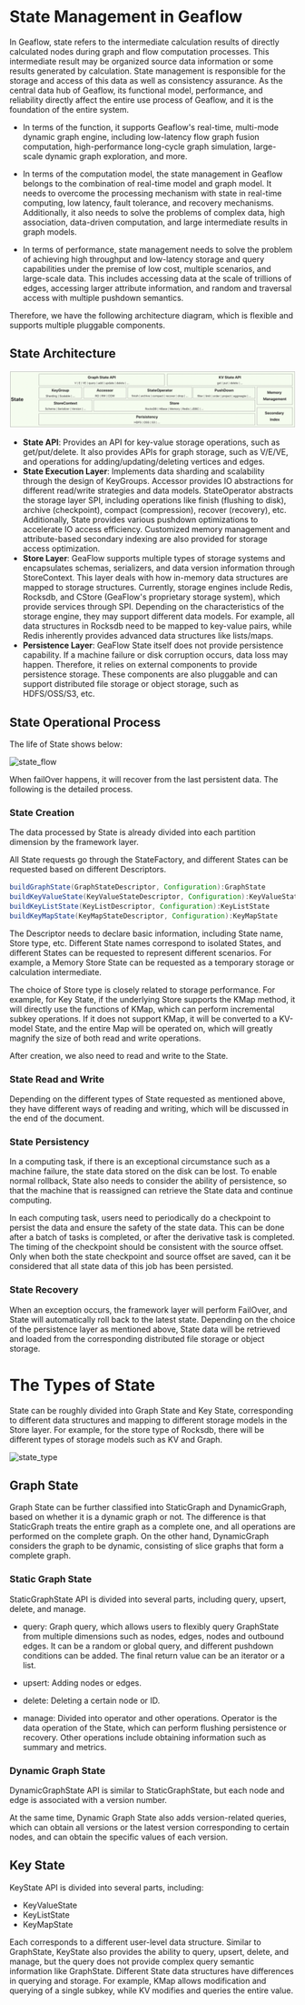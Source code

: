 # State Management in Geaflow
In Geaflow, state refers to the intermediate calculation results of directly calculated nodes during graph and flow computation processes. This intermediate result may be organized source data information or some results generated by calculation. State management is responsible for the storage and access of this data as well as consistency assurance. As the central data hub of Geaflow, its functional model, performance, and reliability directly affect the entire use process of Geaflow, and it is the foundation of the entire system.

* In terms of the function, it supports Geaflow's real-time, multi-mode dynamic graph engine, including low-latency flow graph fusion computation, high-performance long-cycle graph simulation, large-scale dynamic graph exploration, and more.

* In terms of the computation model, the state management in Geaflow belongs to the combination of real-time model and graph model. It needs to overcome the processing mechanism with state in real-time computing, low latency, fault tolerance, and recovery mechanisms. Additionally, it also needs to solve the problems of complex data, high association, data-driven computation, and large intermediate results in graph models.

* In terms of performance, state management needs to solve the problem of achieving high throughput and low-latency storage and query capabilities under the premise of low cost, multiple scenarios, and large-scale data. This includes accessing data at the scale of trillions of edges, accessing larger attribute information, and random and traversal access with multiple pushdown semantics.

Therefore, we have the following architecture diagram, which is flexible and supports multiple pluggable components.

## State Architecture

![state_arch](../../static/img/state_arch_new.png)

* **State API**: Provides an API for key-value storage operations, such as get/put/delete. It also provides APIs for graph storage, such as V/E/VE, and operations for adding/updating/deleting vertices and edges.
* **State Execution Layer**: Implements data sharding and scalability through the design of KeyGroups. Accessor provides IO abstractions for different read/write strategies and data models. StateOperator abstracts the storage layer SPI, including operations like finish (flushing to disk), archive (checkpoint), compact (compression), recover (recovery), etc. Additionally, State provides various pushdown optimizations to accelerate IO access efficiency. Customized memory management and attribute-based secondary indexing are also provided for storage access optimization.
* **Store Layer**: GeaFlow supports multiple types of storage systems and encapsulates schemas, serializers, and data version information through StoreContext. This layer deals with how in-memory data structures are mapped to storage structures. Currently, storage engines include Redis, Rocksdb, and CStore (GeaFlow's proprietary storage system), which provide services through SPI. Depending on the characteristics of the storage engine, they may support different data models. For example, all data structures in Rocksdb need to be mapped to key-value pairs, while Redis inherently provides advanced data structures like lists/maps.
* **Persistence Layer**: GeaFlow State itself does not provide persistence capability. If a machine failure or disk corruption occurs, data loss may happen. Therefore, it relies on external components to provide persistence storage. These components are also pluggable and can support distributed file storage or object storage, such as HDFS/OSS/S3, etc.

## State Operational Process

The life of State shows below:

![state_flow](../../static/img/state_flow.png)

When failOver happens, it will recover from the last persistent data. The following is the detailed process.

### State Creation
The data processed by State is already divided into each partition dimension by the framework layer.

All State requests go through the StateFactory, and different States can be requested based on different Descriptors.

```java
buildGraphState(GraphStateDescriptor, Configuration):GraphState
buildKeyValueState(KeyValueStateDescriptor, Configuration):KeyValueState
buildKeyListState(KeyListDescriptor, Configuration):KeyListState
buildKeyMapState(KeyMapStateDescriptor, Configuration):KeyMapState
```

The Descriptor needs to declare basic information, including State name, Store type, etc. Different State names correspond to isolated States, and different States can be requested to represent different scenarios. For example, a Memory Store State can be requested as a temporary storage or calculation intermediate.

The choice of Store type is closely related to storage performance. For example, for Key State, if the underlying Store supports the KMap method, it will directly use the functions of KMap, which can perform incremental subkey operations. If it does not support KMap, it will be converted to a KV-model State, and the entire Map will be operated on, which will greatly magnify the size of both read and write operations.

After creation, we also need to read and write to the State.

### State Read and Write
Depending on the different types of State requested as mentioned above, they have different ways of reading and writing, which will be discussed in the end of the document.

### State Persistency
In a computing task, if there is an exceptional circumstance such as a machine failure, the state data stored on the disk can be lost. To enable normal rollback, State also needs to consider the ability of persistence, so that the machine that is reassigned can retrieve the State data and continue computing.

In each computing task, users need to periodically do a checkpoint to persist the data and ensure the safety of the state data. This can be done after a batch of tasks is completed, or after the derivative task is completed. The timing of the checkpoint should be consistent with the source offset. Only when both the state checkpoint and source offset are saved, can it be considered that all state data of this job has been persisted.

### State Recovery

When an exception occurs, the framework layer will perform FailOver, and State will automatically roll back to the latest state. Depending on the choice of the persistence layer as mentioned above, State data will be retrieved and loaded from the corresponding distributed file storage or object storage.

# The Types of State

State can be roughly divided into Graph State and Key State, corresponding to different data structures and mapping to different storage models in the Store layer. For example, for the store type of Rocksdb, there will be different types of storage models such as KV and Graph.

![state_type](../../static/img/state_type.png)

## Graph State

Graph State can be further classified into StaticGraph and DynamicGraph, based on whether it is a dynamic graph or not.
The difference is that StaticGraph treats the entire graph as a complete one, and all operations are performed on the complete graph.
On the other hand, DynamicGraph considers the graph to be dynamic, consisting of slice graphs that form a complete graph.

### Static Graph State

StaticGraphState API is divided into several parts, including query, upsert, delete, and manage.

* query: Graph query, which allows users to flexibly query GraphState from multiple dimensions such as nodes, edges, nodes and outbound edges. It can be a random or global query, and different pushdown conditions can be added. The final return value can be an iterator or a list.

* upsert: Adding nodes or edges.

* delete: Deleting a certain node or ID.

* manage: Divided into operator and other operations. Operator is the data operation of the State, which can perform flushing persistence or recovery. Other operations include obtaining information such as summary and metrics.

### Dynamic Graph State

DynamicGraphState API is similar to StaticGraphState, but each node and edge is associated with a version number.

At the same time, Dynamic Graph State also adds version-related queries, which can obtain all versions or the latest version corresponding to certain nodes, and can obtain the specific values of each version.

## Key State

KeyState API is divided into several parts, including:

* KeyValueState
* KeyListState
* KeyMapState

Each corresponds to a different user-level data structure. Similar to GraphState, KeyState also provides the ability to query, upsert, delete, and manage, but the query does not provide complex query semantic information like GraphState. Different State data structures have differences in querying and storage. For example, KMap allows modification and querying of a single subkey, while KV modifies and queries the entire value.
